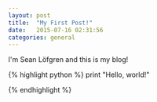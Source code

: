 ```yaml
---
layout: post
title:  "My First Post!"
date:   2015-07-16 02:31:56
categories: general
---
```


I'm Sean Löfgren and this is my blog!

{% highlight python %}
print "Hello, world!"

{% endhighlight %}
